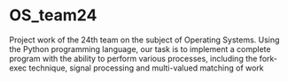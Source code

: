 # OS_team24
Project work of the 24th team on the subject of Operating Systems. Using the Python programming language, our task is to implement a complete program with the ability to perform various processes, including the fork-exec technique, signal processing and multi-valued matching of work
